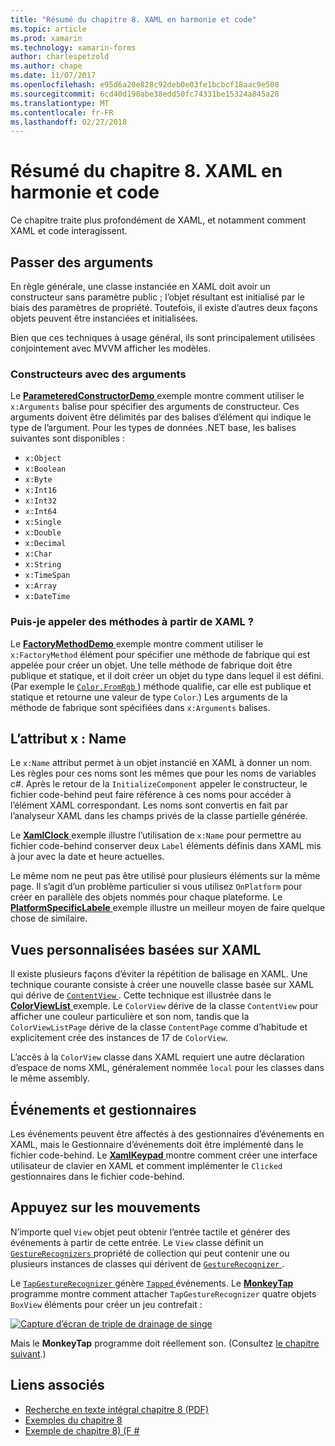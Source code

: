 ```yaml
---
title: "Résumé du chapitre 8. XAML en harmonie et code"
ms.topic: article
ms.prod: xamarin
ms.technology: xamarin-forms
author: charlespetzold
ms.author: chape
ms.date: 11/07/2017
ms.openlocfilehash: e95d6a20e828c92deb0e03fe1bcbcf18aac9e508
ms.sourcegitcommit: 6cd40d190abe38edd50fc74331be15324a845a28
ms.translationtype: MT
ms.contentlocale: fr-FR
ms.lasthandoff: 02/27/2018
---
```

# <a name="summary-of-chapter-8-code-and-xaml-in-harmony"></a>Résumé du chapitre 8. XAML en harmonie et code

Ce chapitre traite plus profondément de XAML, et notamment comment XAML et code interagissent.

## <a name="passing-arguments"></a>Passer des arguments

En règle générale, une classe instanciée en XAML doit avoir un constructeur sans paramètre public ; l’objet résultant est initialisé par le biais des paramètres de propriété. Toutefois, il existe d’autres deux façons objets peuvent être instanciées et initialisées.

Bien que ces techniques à usage général, ils sont principalement utilisées conjointement avec MVVM afficher les modèles.

### <a name="constructors-with-arguments"></a>Constructeurs avec des arguments

Le [ **ParameteredConstructorDemo** ](https://github.com/xamarin/xamarin-forms-book-samples/tree/master/Chapter08/ParameteredConstructorDemo) exemple montre comment utiliser le `x:Arguments` balise pour spécifier des arguments de constructeur. Ces arguments doivent être délimités par des balises d’élément qui indique le type de l’argument. Pour les types de données .NET base, les balises suivantes sont disponibles :

- `x:Object`
- `x:Boolean`
- `x:Byte`
- `x:Int16`
- `x:Int32`
- `x:Int64`
- `x:Single`
- `x:Double`
- `x:Decimal`
- `x:Char`
- `x:String`
- `x:TimeSpan`
- `x:Array`
- `x:DateTime`

### <a name="can-i-call-methods-from-xaml"></a>Puis-je appeler des méthodes à partir de XAML ?

Le [ **FactoryMethodDemo** ](https://github.com/xamarin/xamarin-forms-book-samples/tree/master/Chapter08/FactoryMethodDemo) exemple montre comment utiliser le `x:FactoryMethod` élément pour spécifier une méthode de fabrique qui est appelée pour créer un objet. Une telle méthode de fabrique doit être publique et statique, et il doit créer un objet du type dans lequel il est défini. (Par exemple le [ `Color.FromRgb` ](https://developer.xamarin.com/api/member/Xamarin.Forms.Color.FromRgb/p/System.Double/System.Double/System.Double/)) méthode qualifie, car elle est publique et statique et retourne une valeur de type `Color`.) Les arguments de la méthode de fabrique sont spécifiées dans `x:Arguments` balises.

## <a name="the-xname-attribute"></a>L’attribut x : Name

Le `x:Name` attribut permet à un objet instancié en XAML à donner un nom. Les règles pour ces noms sont les mêmes que pour les noms de variables c#. Après le retour de la `InitializeComponent` appeler le constructeur, le fichier code-behind peut faire référence à ces noms pour accéder à l’élément XAML correspondant. Les noms sont convertis en fait par l’analyseur XAML dans les champs privés de la classe partielle générée.

Le [ **XamlClock** ](https://github.com/xamarin/xamarin-forms-book-samples/tree/master/Chapter08/XamlClock) exemple illustre l’utilisation de `x:Name` pour permettre au fichier code-behind conserver deux `Label` éléments définis dans XAML mis à jour avec la date et heure actuelles.

Le même nom ne peut pas être utilisé pour plusieurs éléments sur la même page. Il s’agit d’un problème particulier si vous utilisez `OnPlatform` pour créer en parallèle des objets nommés pour chaque plateforme. Le [ **PlatformSpecificLabele** ](https://github.com/xamarin/xamarin-forms-book-samples/tree/master/Chapter08/PlatformSpecificLabels) exemple illustre un meilleur moyen de faire quelque chose de similaire.

## <a name="custom-xaml-based-views"></a>Vues personnalisées basées sur XAML

Il existe plusieurs façons d’éviter la répétition de balisage en XAML. Une technique courante consiste à créer une nouvelle classe basée sur XAML qui dérive de [ `ContentView` ](https://developer.xamarin.com/api/type/Xamarin.Forms.ContentView/). Cette technique est illustrée dans le [ **ColorViewList** ](https://github.com/xamarin/xamarin-forms-book-samples/tree/master/Chapter08/ColorViewList) exemple. Le `ColorView` dérive de la classe `ContentView` pour afficher une couleur particulière et son nom, tandis que la `ColorViewListPage` dérive de la classe `ContentPage` comme d’habitude et explicitement crée des instances de 17 de `ColorView`.

L’accès à la `ColorView` classe dans XAML requiert une autre déclaration d’espace de noms XML, généralement nommée `local` pour les classes dans le même assembly.

## <a name="events-and-handlers"></a>Événements et gestionnaires

Les événements peuvent être affectés à des gestionnaires d’événements en XAML, mais le Gestionnaire d’événements doit être implémenté dans le fichier code-behind. Le [ **XamlKeypad** ](https://github.com/xamarin/xamarin-forms-book-samples/tree/master/Chapter08/XamlKeypad) montre comment créer une interface utilisateur de clavier en XAML et comment implémenter le `Clicked` gestionnaires dans le fichier code-behind.

## <a name="tap-gestures"></a>Appuyez sur les mouvements

N’importe quel `View` objet peut obtenir l’entrée tactile et générer des événements à partir de cette entrée. Le `View` classe définit un [ `GestureRecognizers` ](https://developer.xamarin.com/api/property/Xamarin.Forms.View.GestureRecognizers/) propriété de collection qui peut contenir une ou plusieurs instances de classes qui dérivent de [ `GestureRecognizer` ](https://developer.xamarin.com/api/type/Xamarin.Forms.GestureRecognizer/).

Le [ `TapGestureRecognizer` ](https://developer.xamarin.com/api/type/Xamarin.Forms.TapGestureRecognizer/) génère [ `Tapped` ](https://developer.xamarin.com/api/event/Xamarin.Forms.TapGestureRecognizer.Tapped/) événements. Le [ **MonkeyTap** ](https://github.com/xamarin/xamarin-forms-book-samples/tree/master/Chapter08/MonkeyTap) programme montre comment attacher `TapGestureRecognizer` quatre objets `BoxView` éléments pour créer un jeu contrefait :

[![Capture d’écran de triple de drainage de singe](images/ch08fg07-small.png "imite le jeu")](images/ch08fg07-large.png "imite le jeu")

Mais le **MonkeyTap** programme doit réellement son. (Consultez [le chapitre suivant](chapter09.md).)



## <a name="related-links"></a>Liens associés

- [Recherche en texte intégral chapitre 8 (PDF)](https://download.xamarin.com/developer/xamarin-forms-book/XamarinFormsBook-Ch08-Apr2016.pdf)
- [Exemples du chapitre 8](https://github.com/xamarin/xamarin-forms-book-samples/tree/master/Chapter08)
- [Exemple de chapitre 8) (F #](https://github.com/xamarin/xamarin-forms-book-samples/tree/master/Chapter08/FS/XamlKeypad)
